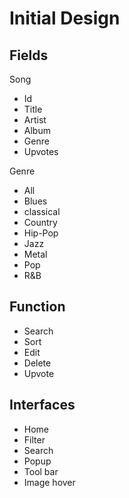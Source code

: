# Initial Design

## Fields
Song
* Id
* Title
* Artist
* Album
* Genre
* Upvotes

Genre
* All
* Blues
* classical
* Country
* Hip-Pop
* Jazz
* Metal
* Pop
* R&B

## Function
* Search
* Sort
* Edit
* Delete
* Upvote

## Interfaces
* Home
* Filter
* Search
* Popup
* Tool bar
* Image hover